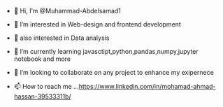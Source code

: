 - 👋 Hi, I’m @Muhammad-Abdelsamad1
- 👀 I’m interested in Web-design and frontend development
- 👀 also interested in Data analysis

- 🌱 I’m currently learning javasctipt,python,pandas,numpy,jupyter notebook and more
- 💞️ I’m looking to collaborate on any project to enhance my exipernece
- 📫 How to reach me ...https://www.linkedin.com/in/mohamad-ahmad-hassan-39533311b/

<!---
Muhammad-Abdelsamad1/Muhammad-Abdelsamad1 is a ✨ special ✨ repository because its `README.md` (this file) appears on your GitHub profile.
You can click the Preview link to take a look at your changes.
--->
